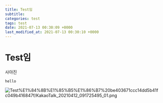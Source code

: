 ```yaml
---
title: Test임
subtitle: 
categories: test
tags: test
date: 2021-07-13 00:30:09 +0000
last_modified_at: 2021-07-13 00:30:10 +0000
---
```

# Test임

사아진

`hello`

![Test%E1%84%8B%E1%85%B5%E1%86%B7%20be403671ccc14dd5b41fc049b416847f/KakaoTalk_20210412_091725495_01.png](Test%E1%84%8B%E1%85%B5%E1%86%B7%20be403671ccc14dd5b41fc049b416847f/KakaoTalk_20210412_091725495_01.png)